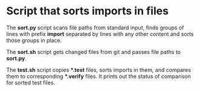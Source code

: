 # Script that sorts imports in files

The __sort.py__ script scans file paths from standard input, finds groups of lines with prefix __import__ separated by lines with any other content and sorts those groups in place.

The __sort.sh__ script gets changed files from git and passes file paths to __sort.py__.

The __test.sh__ script copies __*.test__ files, sorts imports in them, and compares them to corresponding __*.verify__ files. It prints out the status of comparison for sorted test files.